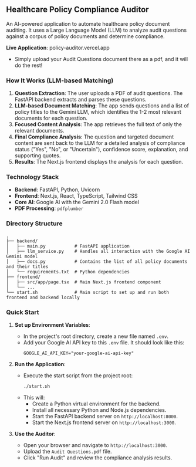 ## Healthcare Policy Compliance Auditor

An AI-powered application to automate healthcare policy document auditing. It uses a Large Language Model (LLM) to analyze audit questions against a corpus of policy documents and determine compliance.

**Live Application**: policy-auditor.vercel.app
- Simply upload your Audit Questions document there as a pdf, and it will do the rest!

### How It Works (LLM-based Matching)

1.  **Question Extraction**: The user uploads a PDF of audit questions. The FastAPI backend extracts and parses these questions.
2.  **LLM-based Document Matching**: The app sends questions and a list of policy titles to the Gemini LLM, which identifies the 1-2 most relevant documents for each question.
3.  **Focused Content Analysis**: The app retrieves the full text of only the relevant documents.
4.  **Final Compliance Analysis**: The question and targeted document content are sent back to the LLM for a detailed analysis of compliance status ("Yes", "No", or "Uncertain"), confidence score, explanation, and supporting quotes.
5.  **Results**: The Next.js frontend displays the analysis for each question.

### Technology Stack

-   **Backend**: FastAPI, Python, Uvicorn
-   **Frontend**: Next.js, React, TypeScript, Tailwind CSS
-   **Core AI**: Google AI with the Gemini 2.0 Flash model
-   **PDF Processing**: `pdfplumber`

### Directory Structure

```
.
├── backend/
│   ├── main.py           # FastAPI application
│   ├── llm_service.py    # Handles all interaction with the Google AI Gemini model
│   ├── docs.py           # Contains the list of all policy documents and their titles
│   └── requirements.txt  # Python dependencies
├── frontend/
│   ├── src/app/page.tsx  # Main Next.js frontend component
│   └── ...
└── start.sh              # Main script to set up and run both frontend and backend locally

```

### Quick Start

1.  **Set up Environment Variables**:
    -   In the project's root directory, create a new file named `.env`.
    -   Add your Google AI API key to this `.env` file. It should look like this:
        ```
        GOOGLE_AI_API_KEY="your-google-ai-api-key"
        ```

2.  **Run the Application**:
    -   Execute the start script from the project root:
        ```bash
        ./start.sh
        ```
    -   This will:
        -   Create a Python virtual environment for the backend.
        -   Install all necessary Python and Node.js dependencies.
        -   Start the FastAPI backend server on `http://localhost:8000`.
        -   Start the Next.js frontend server on `http://localhost:3000`.

3.  **Use the Auditor**:
    -   Open your browser and navigate to `http://localhost:3000`.
    -   Upload the `Audit Questions.pdf` file.
    -   Click "Run Audit" and review the compliance analysis results.
